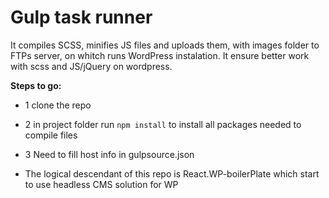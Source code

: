 # Gulp task runner

It compiles SCSS, minifies JS files and uploads them, with images folder to FTPs server, on whitch runs WordPress instalation. It ensure better work with scss and JS/jQuery on wordpress.


**Steps to go:**
 - 1 clone the repo
 - 2 in project folder run `npm install` to install all packages needed to compile files
 - 3 Need to fill host info in gulpsource.json

- The logical descendant of this repo is React.WP-boilerPlate which start to use headless CMS solution for WP
